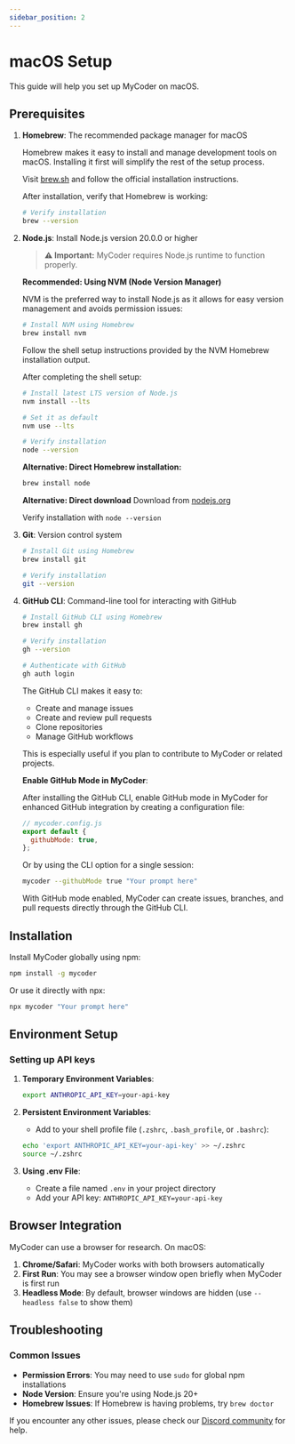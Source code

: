 ```yaml
---
sidebar_position: 2
---
```


# macOS Setup

This guide will help you set up MyCoder on macOS.

## Prerequisites

1. **Homebrew**: The recommended package manager for macOS
   
   Homebrew makes it easy to install and manage development tools on macOS. Installing it first will simplify the rest of the setup process.
   
   Visit [brew.sh](https://brew.sh/) and follow the official installation instructions.
   
   After installation, verify that Homebrew is working:
   
   ```bash
   # Verify installation
   brew --version
   ```

2. **Node.js**: Install Node.js version 20.0.0 or higher
   
   > **⚠️ Important:** MyCoder requires Node.js runtime to function properly.
   
   **Recommended: Using NVM (Node Version Manager)**
   
   NVM is the preferred way to install Node.js as it allows for easy version management and avoids permission issues:
   
   ```bash
   # Install NVM using Homebrew
   brew install nvm
   ```
   
   Follow the shell setup instructions provided by the NVM Homebrew installation output.
   
   After completing the shell setup:
   
   ```bash
   # Install latest LTS version of Node.js
   nvm install --lts
   
   # Set it as default
   nvm use --lts
   
   # Verify installation
   node --version
   ```
   
   **Alternative: Direct Homebrew installation:**
   ```bash
   brew install node
   ```
   
   **Alternative: Direct download**
   Download from [nodejs.org](https://nodejs.org/)
   
   Verify installation with `node --version`

3. **Git**: Version control system
   ```bash
   # Install Git using Homebrew
   brew install git
   
   # Verify installation
   git --version
   ```

4. **GitHub CLI**: Command-line tool for interacting with GitHub
   ```bash
   # Install GitHub CLI using Homebrew
   brew install gh
   
   # Verify installation
   gh --version
   
   # Authenticate with GitHub
   gh auth login
   ```
   
   The GitHub CLI makes it easy to:
   - Create and manage issues
   - Create and review pull requests
   - Clone repositories
   - Manage GitHub workflows
   
   This is especially useful if you plan to contribute to MyCoder or related projects.
   
   **Enable GitHub Mode in MyCoder**:
   
   After installing the GitHub CLI, enable GitHub mode in MyCoder for enhanced GitHub integration by creating a configuration file:
   
   ```javascript
   // mycoder.config.js
   export default {
     githubMode: true,
   };
   ```
   
   Or by using the CLI option for a single session:
   
   ```bash
   mycoder --githubMode true "Your prompt here"
   ```
   
   With GitHub mode enabled, MyCoder can create issues, branches, and pull requests directly through the GitHub CLI.

## Installation

Install MyCoder globally using npm:

```bash
npm install -g mycoder
```

Or use it directly with npx:

```bash
npx mycoder "Your prompt here"
```

## Environment Setup

### Setting up API keys

1. **Temporary Environment Variables**:
   ```bash
   export ANTHROPIC_API_KEY=your-api-key
   ```

2. **Persistent Environment Variables**:
   - Add to your shell profile file (`.zshrc`, `.bash_profile`, or `.bashrc`):
   ```bash
   echo 'export ANTHROPIC_API_KEY=your-api-key' >> ~/.zshrc
   source ~/.zshrc
   ```

3. **Using .env File**:
   - Create a file named `.env` in your project directory
   - Add your API key: `ANTHROPIC_API_KEY=your-api-key`

## Browser Integration

MyCoder can use a browser for research. On macOS:

1. **Chrome/Safari**: MyCoder works with both browsers automatically
2. **First Run**: You may see a browser window open briefly when MyCoder is first run
3. **Headless Mode**: By default, browser windows are hidden (use `--headless false` to show them)

## Troubleshooting

### Common Issues

- **Permission Errors**: You may need to use `sudo` for global npm installations
- **Node Version**: Ensure you're using Node.js 20+
- **Homebrew Issues**: If Homebrew is having problems, try `brew doctor`

If you encounter any other issues, please check our [Discord community](https://discord.gg/5K6TYrHGHt) for help.